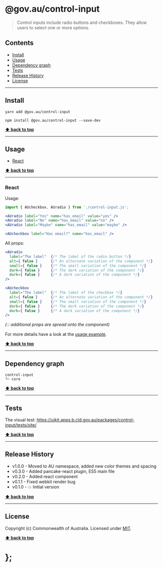 @gov.au/control-input
============

> Control inputs include radio buttons and checkboxes. They allow users to select one or more options.


## Contents

* [Install](#install)
* [Usage](#usage)
* [Dependency graph](#dependency-graph)
* [Tests](#tests)
* [Release History](#release-history)
* [License](#license)


----------------------------------------------------------------------------------------------------------------------------------------------------------------


## Install


```shell
yarn add @gov.au/control-input
```

```shell
npm install @gov.au/control-input --save-dev
```


**[⬆ back to top](#contents)**


----------------------------------------------------------------------------------------------------------------------------------------------------------------


## Usage


* [React](#react)


**[⬆ back to top](#contents)**


----------------------------------------------------------------------------------------------------------------------------------------------------------------


### React

Usage:

```jsx
import { AUcheckbox, AUradio } from './control-input.js';

<AUradio label="Yes" name="has_email" value="yes" />
<AUradio label="No" name="has_email" value="no" />
<AUradio label="Maybe" name="has_email" value="maybe" />

<AUcheckbox label="Has email?" name="has_email" />
```

All props:

```jsx
<AUradio
  label="The label"  {/* The label of the radio button */}
  alt={ false }      {/* An alternate variation of the component */}
  small={ false }    {/* The small variation of the component */}
  dark={ false }     {/* The dark variation of the component */}
  dark={ false }     {/* A dark variation of the component */}
/>

<AUcheckbox
  label="The label"  {/* The label of the checkbox */}
  alt={ false }      {/* An alternate variation of the component */}
  small={ false }    {/* The small variation of the component */}
  dark={ false }     {/* The dark variation of the component */}
  dark={ false }     {/* A dark variation of the component */}
/>
```
_(💡 additional props are spread onto the component)_

For more details have a look at the [usage example](https://github.com/govau/uikit/tree/master/packages/control-input/tests/react/index.js).


**[⬆ back to top](#contents)**


----------------------------------------------------------------------------------------------------------------------------------------------------------------


## Dependency graph

```shell
control-input
└─ core
```


**[⬆ back to top](#contents)**


----------------------------------------------------------------------------------------------------------------------------------------------------------------


## Tests

The visual test: https://uikit.apps.b.cld.gov.au/packages/control-input/tests/site/


**[⬆ back to top](#contents)**


----------------------------------------------------------------------------------------------------------------------------------------------------------------


## Release History

* v1.0.0 - Moved to AU namespace, added new color themes and spacing
* v0.3.0 - Added pancake-react plugin, ES5 main file
* v0.2.0 - Added react component
* v0.1.1 - Fixed webkit render bug
* v0.1.0 - 💥 Initial version


**[⬆ back to top](#contents)**


----------------------------------------------------------------------------------------------------------------------------------------------------------------


## License

Copyright (c) Commonwealth of Australia.
Licensed under [MIT](https://raw.githubusercontent.com/govau/uikit/packages/core/master/LICENSE).


**[⬆ back to top](#contents)**

# };
